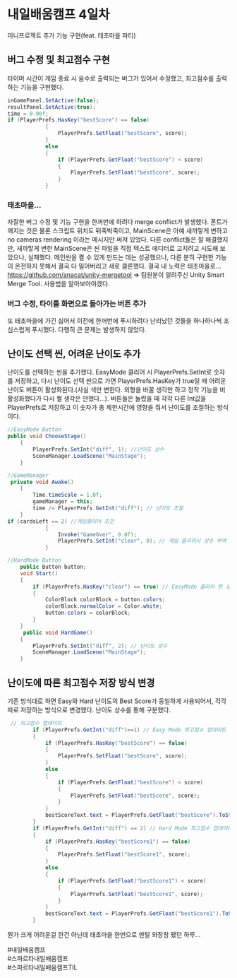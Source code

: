 # 내일배움캠프 4일차
미니프로젝트 추가 기능 구현(feat. 태초마을 파티)
## 버그 수정 및 최고점수 구현
타이머 시간이 게임 종료 시 음수로 출력되는 버그가 있어서 수정했고, 최고점수를 출력하는 기능을 구현했다.
```cs
inGamePanel.SetActive(false);
resultPanel.SetActive(true);
time = 0.00f;
if (PlayerPrefs.HasKey("bestScore") == false)
            {
                PlayerPrefs.SetFloat("bestScore", score);
            }
            else
            {
                if (PlayerPrefs.GetFloat("bestScore") < score)
                {
                    PlayerPrefs.SetFloat("bestScore", score);
                }
            }
```
### 태초마을...
자잘한 버그 수정 및 기능 구현을 한꺼번에 하려다 merge conflict가 발생했다. 폰트가 깨지는 것은 물론 스크립트 위치도 뒤죽박죽이고, MainScene은 아예 새까맣게 변하고 no cameras rendering
이라는 메시지만 써져 있었다. 다른 conflict들은 잘 해결했지만, 새까맣게 변한 MainScene은 씬 파일을 직접 텍스트 에디터로 고치려고 시도해 보았으나, 실패했다. 메인씬을 켤 수 있게 만드는 데는 성공했으나,
다른 분히 구현한 기능이 온전하지 못해서 결국 다 밀어버리고 새로 클론했다. 결국 내 노력은 태초마을로...  
https://github.com/anacat/unity-mergetool => 팀원분이 알려주신 Unity Smart Merge Tool. 사용법을 알아보아야겠다.

### 버그 수정, 타이틀 화면으로 돌아가는 버튼 추가
또 태초마을에 가긴 싫어서 이전에 한꺼번에 푸시하려다 난리났던 것들을 하나하나씩 조심스럽게 푸시했다. 다행히 큰 문제는 발생하지 않았다.

## 난이도 선택 씬, 어려운 난이도 추가
난이도를 선택하는 씬을 추가했다. EasyMode 클리어 시 PlayerPrefs.SetInt로 숫자를 저장하고, 다시 난이도 선택 씬으로 가면 PlayerPrefs.HasKey가 true일 때 어려운 난이도 버튼이 활성화된다.(사실 색만 변한다.
외형을 바꿀 생각만 하고 정작 기능을 비활성화했다가 다시 켤 생각은 안했다...). 버튼들은 눌렸을 때 각각 다른 Int값을 PlayerPrefs로 저장하고 이 숫자가 총 제한시간에 영향을 줘서 난이도를 조절하는 방식이다.

```cs
//EasyMode Button
public void ChooseStage()
    {
        PlayerPrefs.SetInt("diff", 1); //난이도 상수
        SceneManager.LoadScene("MainStage");
    }

//GameManager
 private void Awake()
    {
        Time.timeScale = 1.0f;
        gameManager = this;
        time /= PlayerPrefs.GetInt("diff"); // 난이도 조절
    }
if (cardsLeft == 2) //게임클리어 조건
            {
                Invoke("GameOver", 0.0f);
                PlayerPrefs.SetInt("clear", 0); // 게임 클리어시 상수 부여
            }

//HardMode Button
    public Button button;
    void Start()
    {
        if (PlayerPrefs.HasKey("clear") == true) // EasyMode 클리어 한 상태라면 색 변화
        {
            ColorBlock colorBlock = button.colors;
            colorBlock.normalColor = Color.white;
            button.colors = colorBlock;
        }
    }
     public void HardGame()
    {
        PlayerPrefs.SetInt("diff", 2); // 난이도 상수
        SceneManager.LoadScene("MainStage");
    }
```

## 난이도에 따른 최고점수 저장 방식 변경
기존 방식대로 하면 Easy와 Hard 난이도의 Best Score가 동일하게 사용되어서, 각각 따로 저장하는 방식으로 변경했다. 난이도 상수를 통해 구분했다.
``` cs
 // 최고점수 업데이트
        if (PlayerPrefs.GetInt("diff")==1) // Easy Mode 최고점수 업데이트
        {
            if (PlayerPrefs.HasKey("bestScore") == false)
            {
                PlayerPrefs.SetFloat("bestScore", score);
            }
            else
            {
                if (PlayerPrefs.GetFloat("bestScore") < score)
                {
                    PlayerPrefs.SetFloat("bestScore", score);
                }
            }
            bestScoreText.text = PlayerPrefs.GetFloat("bestScore").ToString();
        }
        if (PlayerPrefs.GetInt("diff") == 2) // Hard Mode 최고점수 업데이트
        {
            if (PlayerPrefs.HasKey("bestScore1") == false)
            {
                PlayerPrefs.SetFloat("bestScore1", score);
            }
            else
            {
                if (PlayerPrefs.GetFloat("bestScore1") < score)
                {
                    PlayerPrefs.SetFloat("bestScore1", score);
                }
            }
            bestScoreText.text = PlayerPrefs.GetFloat("bestScore1").ToString();
        }
```
뭔가 크게 어려운걸 한건 아닌데 태초마을 한번으로 멘탈 와장창 됐던 하루...  
  
 #내일배움캠프  
 #스파르타내일배움캠프  
 #스파르타내일배움캠프TIL  
